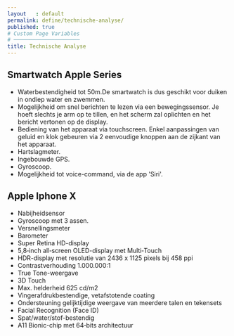 ```yaml
---
layout   : default
permalink: define/technische-analyse/
published: true
# Custom Page Variables
# ─────────────────────
title: Technische Analyse
---
```


Smartwatch Apple Series
---
* Waterbestendigheid tot 50m.De smartwatch is dus geschikt voor duiken in ondiep water en zwemmen.
* Mogelijkheid om snel berichten te lezen via een bewegingssensor. Je hoeft slechts je arm op te tillen, en het scherm zal oplichten en het bericht vertonen op de display. 
* Bediening van het apparaat via touchscreen. Enkel aanpassingen van geluid en klok gebeuren via 2 eenvoudige knoppen aan de zijkant van het apparaat.
* Hartslagmeter.
* Ingebouwde GPS.
* Gyroscoop.
* Mogelijkheid tot voice-command, via de app 'Siri'.


Apple Iphone X
---
* Nabijheidsensor
* Gyroscoop met 3 assen.
* Versnellingsmeter
* Barometer
* Super Retina HD-display
* 5,8‑inch all‑screen OLED-display met Multi‑Touch
* HDR-display met resolutie van 2436 x 1125 pixels bij 458 ppi
* Contrast­verhouding 1.000.000:1
* True Tone-weergave
* 3D Touch
* Max. helderheid 625 cd/m2
* Vingerafdruk­bestendige, vetafstotende coating
* Ondersteuning gelijktijdige weergave van meerdere talen en tekensets
* Facial Recognition (Face ID)
* Spat/water/stof-bestendig
* A11 Bionic-chip met 64‑bits architectuur
